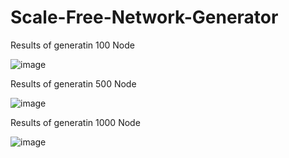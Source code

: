 # Scale-Free-Network-Generator

Results of generatin 100 Node

![image](https://user-images.githubusercontent.com/37847182/179393253-6bfa9efb-1c9d-49fe-8fe6-145c37ff352e.png)


Results of generatin 500 Node

![image](https://user-images.githubusercontent.com/37847182/179393270-aee3fd75-38d5-4d89-be39-6808036960c3.png)


Results of generatin 1000 Node

![image](https://user-images.githubusercontent.com/37847182/179393290-926d557d-0530-4660-954b-d0fe47794add.png)
